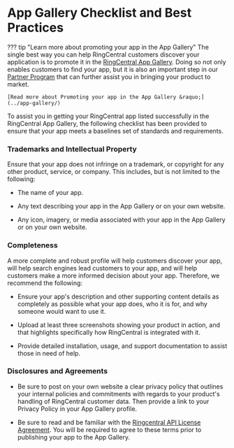 # App Gallery Checklist and Best Practices

??? tip "Learn more about promoting your app in the App Gallery"
    The single best way you can help RingCentral customers discover your application is to promote it in the [RingCentral App Gallery](https://ringcentral.com/apps/). Doing so not only enables customers to find your app, but it is also an important step in our [Partner Program](https://www.ringcentral.com/partner/isv.html) that can further assist you in bringing your product to market.

    [Read more about Promoting your app in the App Gallery &raquo;](../app-gallery/)

To assist you in getting your RingCentral app listed successfully in the RingCentral App Gallery, the following checklist has been provided to ensure that your app meets a baselines set of standards and requirements.

### Trademarks and Intellectual Property

Ensure that your app does not infringe on a trademark, or copyright for any other product, service, or company. This includes, but is not limited to the following:

* The name of your app.

* Any text describing your app in the App Gallery or on your own website.

* Any icon, imagery, or media associated with your app in the App Gallery or on your own website.

### Completeness

A more complete and robust profile will help customers discover your app, will help search engines lead customers to your app, and will help customers make a more informed decision about your app. Therefore, we recommend the following:

* Ensure your app's description and other supporting content details as completely as possible what your app does, who it is for, and why someone would want to use it.

* Upload at least three screenshots showing your product in action, and that highlights specifically how RingCentral is integrated with it.

* Provide detailed installation, usage, and support documentation to assist those in need of help.

### Disclosures and Agreements

* Be sure to post on your own website a clear privacy policy that outlines your internal policies and commitments with regards to your product's handling of RingCentral customer data. Then provide a link to your Privacy Policy in your App Gallery profile.

* Be sure to read and be familiar with the [Ringcentral API License Agreement](https://www.ringcentral.com/legal/apilitos.html). You will be required to agree to these terms prior to publishing your app to the App Gallery. 

